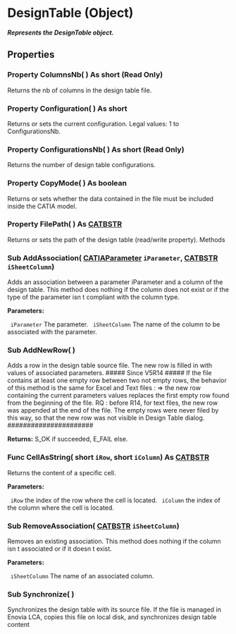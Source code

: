 # DesignTable (Object)

**_Represents the DesignTable object._**

## Properties

### Property **ColumnsNb**( ) As short (Read Only)

Returns the nb of columns in the design table file.  
### Property **Configuration**( ) As short

Returns or sets the current configuration. Legal values: 1 to ConfigurationsNb.  
### Property **ConfigurationsNb**( ) As short (Read Only)

Returns the number of design table configurations.  
### Property **CopyMode**( ) As boolean

Returns or sets whether the data contained in the file must be included inside the CATIA model.  
### Property **FilePath**( ) As [CATBSTR](../System/typedef_CATBSTR_8129.md)

Returns or sets the path of the design table (read/write property).  Methods

### Sub **AddAssociation**( [CATIAParameter](../KnowledgeInterfaces/interface_Parameter_17963.md)  `iParameter`,  [CATBSTR](../System/typedef_CATBSTR_8129.md)  `iSheetColumn`)

Adds an association between a parameter iParameter and a column of the design table. This method does nothing if the column does not exist or if the type of the parameter isn t compliant with the column type.

**Parameters:**

` iParameter`      The parameter.
` iSheetColumn`      The name of the column to be associated with the parameter.

### Sub **AddNewRow**( )

Adds a row in the design table source file. The new row is filled in with values of associated parameters. ##### Since V5R14 ##### If the file contains at least one empty row between two not empty rows, the behavior of this method is the same for Excel and Text files : => the new row containing the current parameters values replaces the first empty row found from the beginning of the file. RQ : before R14, for text files, the new row was appended at the end of the file. The empty rows were never filed by this way, so that the new row was not visible in Design Table dialog. ######################

**Returns:**      S_OK if succeeded, E_FAIL else.  
### Func **CellAsString**( short  `iRow`,  short  `iColumn`) As [CATBSTR](../System/typedef_CATBSTR_8129.md)

Returns the content of a specific cell.

**Parameters:**

` iRow`      the index of the row where the cell is located.
` iColumn`      the index of the column where the cell is located.

### Sub **RemoveAssociation**( [CATBSTR](../System/typedef_CATBSTR_8129.md)  `iSheetColumn`)

Removes an existing association. This method does nothing if the column isn t associated or if it doesn t exist.

**Parameters:**

` iSheetColumn`      The name of an associated column.

### Sub **Synchronize**( )

Synchronizes the design table with its source file. If the file is managed in Enovia LCA, copies this file on local disk, and synchronizes design table content